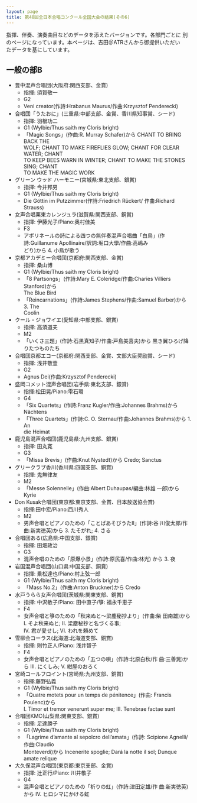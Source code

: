 ```yaml
---
layout: page
title: 第48回全日本合唱コンクール全国大会の結果(その6)
---
```

指揮、伴奏、演奏曲目などのデータを添えたバージョンです。各部門ごとに
別のページになっています。本ページは、吉田＠ATRさんから御提供いただい  
たデータを基にしています。

一般の部B
---------

-   豊中混声合唱団(大阪府:関西支部、金賞)
    -   指揮: 須賀敬一
    -   G2
    -   Veni creator(作詩:Hrabanus Maurus/作曲:Krzysztof Penderecki)
-   合唱団「うたおに」(三重県:中部支部、金賞、香川県知事賞、シード)
    -   指揮: 羽根功二
    -   G1 (Wylbie/Thus saith my Cloris bright)
    -   「Magic Songs」(作曲:R. Murray Schafer)から CHANT TO BRING BACK
        THE  
        WOLF; CHANT TO MAKE FIREFLIES GLOW; CHANT FOR CLEAR WATER;
        CHANT  
        TO KEEP BEES WARN IN WINTER; CHANT TO MAKE THE STONES SING;
        CHANT  
        TO MAKE THE MAGIC WORK
-   グリーン ウッド ハーモニー(宮城県:東北支部、銀賞)
    -   指揮: 今井邦男
    -   G1 (Wylbie/Thus saith my Cloris bright)
    -   Die Göttin im Putzzimmer(作詩:Friedrich Rückert/
        作曲:Richard Strauss)
-   女声合唱栗東カレンジュラ(滋賀県:関西支部、銅賞)
    -   指揮: 伊藤光子/Piano:奥村佳美
    -   F3
    -   アポリネールの詩による四つの無伴奏混声合唱曲「白鳥」(作
        詩:Guillanume Apollinaire/訳詞:堀口大學/作曲:高嶋み  
        どり)から 4. 小鳥が歌う
-   京都アカデミー合唱団(京都府:関西支部、金賞)
    -   指揮: 桑山博
    -   G1 (Wylbie/Thus saith my Cloris bright)
    -   「8 Partsongs」(作詩:Mary E. Coleridge/作曲:Charies Villiers
        Stanford)から  
        The Blue Bird
    -   「Reincarnations」(作詩:James Stephens/作曲:Samuel
        Barber)から 3. The  
        Coolin
-   クール・ジョワイエ(愛知県:中部支部、銀賞)
    -   指揮: 高須道夫
    -   M2
    -   「いくさ三題」(作詩:石黒真知子/作曲:戸島美喜夫)から
        黒き翼ひろげ降りたつものたち
-   合唱団京都エコー(京都府:関西支部、金賞、文部大臣奨励賞、シード)
    -   指揮: 浅井敬壹
    -   G2
    -   Agnus Dei(作曲:Krzysztof Penderecki)
-   盛岡コメット混声合唱団(岩手県:東北支部、銀賞)
    -   指揮:松田晃/Piano:雫石環
    -   G4
    -   「Six Quartets」(作詩:Franz Kugler/作曲:Johannes Brahms)から
        Nächtens
    -   「Three Quartets」(作詩:C. O. Sternau/作曲:Johannes
        Brahms)から 1. An  
        die Heimat
-   鹿児島混声合唱団(鹿児島県:九州支部、銀賞)
    -   指揮: 田丸寛
    -   G3
    -   「Missa Brevis」(作曲:Knut Nystedt)から Credo; Sanctus
-   グリークラブ香川(香川県:四国支部、銅賞)
    -   指揮: 鬼無律友
    -   M2
    -   「Messe Solennelle」(作曲:Albert Duhaupas/編曲:林雄 一郎)から
        Kyrie
-   Don Kusak合唱団(東京都:東京支部、金賞、日本放送協会賞)
    -   指揮:田中宏/Piano:西川秀人
    -   M2
    -   男声合唱とピアノのための「ことばあそびうたII」(作詩:谷
        川俊太郎/作曲:新実徳英)から 3. たそがれ; 4. さる
-   合唱団ある(広島県:中国支部、銀賞)
    -   指揮: 田畑政治
    -   G3
    -   混声合唱のための「原爆小景」(作詩:原民喜/作曲:林光) から 3. 夜
-   岩国混声合唱団(山口県:中国支部、銅賞)
    -   指揮: 乗松達也/Piano:村上弦一郎
    -   G1 (Wylbie/Thus saith my Cloris bright)
    -   「Mass No.2」(作曲:Anton Bruckner)から Credo
-   水戸うらら女声合唱団(茨城県:関東支部、銅賞)
    -   指揮: 中沢敏子/Piano: 田中直子/箏: 福永千恵子
    -   F4
    -   女声合唱と箏のための「秋来ぬと〜梁塵秘抄より」(作曲:柴
        田南雄)から I. そよ秋来ぬと; II. 梁塵秘抄と名づくる事;  
        IV. 君が愛せし; VI. われを頼めて
-   雪柳会コーラス(北海道:北海道支部、銅賞)
    -   指揮: 則竹正人/Piano: 浅井智子
    -   F4
    -   女声合唱とピアノのための「五つの唄」(作詩:北原白秋/作
        曲:三善晃)から III. にくしみ; V. 紺屋のおろく
-   宮崎コールフロイント(宮崎県:九州支部、銅賞)
    -   指揮:藤野弘義
    -   G1 (Wylbie/Thus saith my Cloris bright)
    -   「Quatre motets pour un temps de pénitence」(作曲: Francis
        Poulenc)から  
        I. Timor et tremor venerunt super me; III. Tenebrae factae sunt
-   合唱団KMC(山梨県:関東支部、銀賞)
    -   指揮: 足達勝子
    -   G1 (Wylbie/Thus saith my Cloris bright)
    -   「Lagrime d’amante al sepolcro dell’amata」(作詩: Scipione
        Agnelli/作曲:Claudio  
        Monteverdi)から Incenerite spoglie; Dará la notte il sol;
        Dunque  
        amate relique
-   大久保混声合唱団(東京都:東京支部、金賞)
    -   指揮: 辻正行/Piano: 川井敬子
    -   G4
    -   混声合唱とピアノのための「祈りの虹」(作詩:津田定雄/作
        曲:新実徳英)から IV. ヒロシマにかける虹
